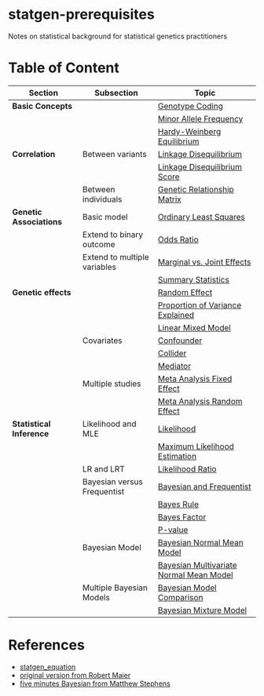# statgen-prerequisites
Notes on statistical background for statistical genetics practitioners

# Table of Content

| Section | Subsection | Topic |
|---------|------------|-------|
| **Basic Concepts** | | [Genotype Coding](https://statfungen.github.io/statgen-prerequisites/genotype_coding.html) |
| | | [Minor Allele Frequency](https://statfungen.github.io/statgen-prerequisites/minor_allele_frequency.html) |
| | | [Hardy-Weinberg Equilibrium](https://statfungen.github.io/statgen-prerequisites/Hardy_Weinberg_equilibrium.html) |
| **Correlation** | Between variants | [Linkage Disequilibrium](https://statfungen.github.io/statgen-prerequisites/linkage_disequilibrium.html) |
| | | [Linkage Disequilibrium Score](https://statfungen.github.io/statgen-prerequisites/linkage_disequilibrium_score.html) |
| | Between individuals | [Genetic Relationship Matrix](https://statfungen.github.io/statgen-prerequisites/genetic_relationship_matrix.html) |
| **Genetic Associations** | Basic model | [Ordinary Least Squares](https://statfungen.github.io/statgen-prerequisites/ordinary_least_squares.html) |
| | Extend to binary outcome | [Odds Ratio](https://statfungen.github.io/statgen-prerequisites/odds_ratio.html) |
| | Extend to multiple variables| [Marginal vs. Joint Effects](https://statfungen.github.io/statgen-prerequisites/marginal_joint_effects.html) |
| | | [Summary Statistics](https://statfungen.github.io/statgen-prerequisites/summary_statistics.html) |
| **Genetic effects** | | [Random Effect](https://statfungen.github.io/statgen-prerequisites/random_effect.html) |
| | | [Proportion of Variance Explained](https://statfungen.github.io/statgen-prerequisites/proportion_of_variance_explained.html) |
| | | [Linear Mixed Model](https://statfungen.github.io/statgen-prerequisites/linear_mixed_model.html) |
| | Covariates | [Confounder](https://statfungen.github.io/statgen-prerequisites/confounder.html) |
| | | [Collider](https://statfungen.github.io/statgen-prerequisites/collider.html) |
| | | [Mediator](https://statfungen.github.io/statgen-prerequisites/mediator.html) |
| | Multiple studies | [Meta Analysis Fixed Effect](https://statfungen.github.io/statgen-prerequisites/meta_analysis_fixed_effect.html) |
| | | [Meta Analysis Random Effect](https://statfungen.github.io/statgen-prerequisites/meta_analysis_random_effect.html) |
| **Statistical Inference** | Likelihood and MLE | [Likelihood](https://statfungen.github.io/statgen-prerequisites/likelihood.html) |
| | | [Maximum Likelihood Estimation](https://statfungen.github.io/statgen-prerequisites/maximum_likelihood_estimation.html) |
| | LR and LRT | [Likelihood Ratio](https://statfungen.github.io/statgen-prerequisites/likelihood_ratio.html) |
| | Bayesian versus Frequentist | [Bayesian and Frequentist](https://statfungen.github.io/statgen-prerequisites/Bayesian_frequentist.html) |
| | | [Bayes Rule](https://statfungen.github.io/statgen-prerequisites/Bayes_rule.html) |
| | | [Bayes Factor](https://statfungen.github.io/statgen-prerequisites/Bayes_factor.html) |
| | | [P-value](https://statfungen.github.io/statgen-prerequisites/p_value.html) |
| | Bayesian Model | [Bayesian Normal Mean Model](https://statfungen.github.io/statgen-prerequisites/Bayesian_normal_mean_model.html) |
| | | [Bayesian Multivariate Normal Mean Model](https://statfungen.github.io/statgen-prerequisites/Bayesian_multivariate_normal_mean_model.html) |
| | Multiple Bayesian Models | [Bayesian Model Comparison](https://statfungen.github.io/statgen-prerequisites/Bayesian_model_comparison.html) |
| | | [Bayesian Mixture Model](https://statfungen.github.io/statgen-prerequisites/Bayesian_mixture_model.html) |



# References

- [statgen_equation](https://github.com/cumc/handson-tutorials/blob/main/contents/statgen_basic/statgen_equations.ipynb)
- [original version from Robert Maier](https://rawgit.com/uqrmaie1/statgen_equations/master/statgen_equations.html)
- [five minutes Bayesian from Matthew Stephens](https://stephens999.github.io/fiveMinuteStats/index.html)
